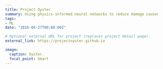 ```yaml
---
title: Project Oyster
summary: Using physics-informed neural networks to reduce damage caused by invasive species
tags:
- ML
date: "2016-04-27T00:00:00Z"

# Optional external URL for project (replaces project detail page).
external_link: https://projectoyster.github.io

image:
  caption: Oyster.
  focal_point: Smart
---
```

